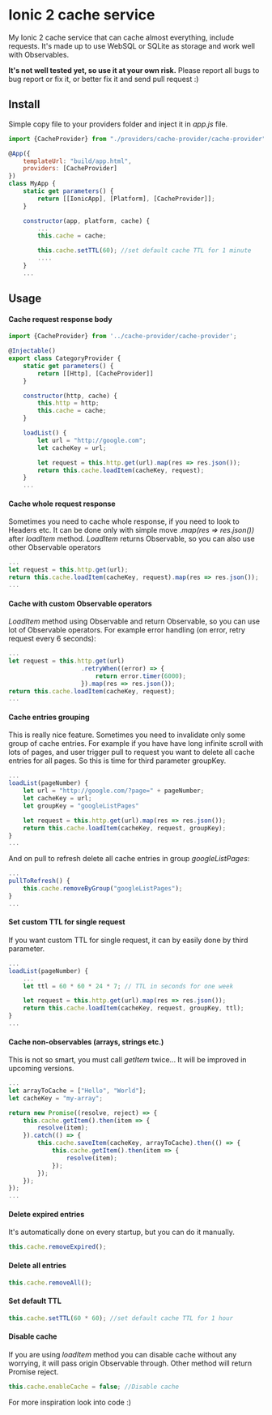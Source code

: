 # Ionic 2 cache service

My Ionic 2 cache service that can cache almost everything, include requests. It's made up to use WebSQL or SQLite 
as storage and work well with Observables.

**It's not well tested yet, so use it at your own risk.** Please report all bugs to bug report or fix it, or 
better fix it and send pull request :)

## Install

Simple copy file to your providers folder and inject it in *app.js* file.

```js
import {CacheProvider} from "./providers/cache-provider/cache-provider";

@App({
    templateUrl: "build/app.html",
    providers: [CacheProvider]
})
class MyApp {
    static get parameters() {
        return [[IonicApp], [Platform], [CacheProvider]];
    }

    constructor(app, platform, cache) {
        ...
        this.cache = cache;

        this.cache.setTTL(60); //set default cache TTL for 1 minute
        ....
    }
    ...
```

## Usage

#### Cache request response body

```js
import {CacheProvider} from '../cache-provider/cache-provider';

@Injectable()
export class CategoryProvider {
    static get parameters() {
        return [[Http], [CacheProvider]]
    }

    constructor(http, cache) {
        this.http = http;
        this.cache = cache;
    }

    loadList() {
        let url = "http://google.com";
        let cacheKey = url;

        let request = this.http.get(url).map(res => res.json());
        return this.cache.loadItem(cacheKey, request);
    }
    ...
```

#### Cache whole request response

Sometimes you need to cache whole response, if you need to look to Headers etc. It can be done only with simple 
move *.map(res => res.json())* after *loadItem* method. *LoadItem* returns Observable, so you can also use other 
Observable operators

```js
...
let request = this.http.get(url);
return this.cache.loadItem(cacheKey, request).map(res => res.json());
...
```

#### Cache with custom Observable operators

*LoadItem* method using Observable and return Observable, so you can use lot of Observable operators. 
For example error handling (on error, retry request every 6 seconds):

```js
...
let request = this.http.get(url)
                    .retryWhen((error) => {
                        return error.timer(6000);
                    }).map(res => res.json());
return this.cache.loadItem(cacheKey, request);
...
```

#### Cache entries grouping

This is really nice feature. Sometimes you need to invalidate only some group of cache entries.
For example if you have have long infinite scroll with lots of pages, and user trigger pull to request you want to delete
all cache entries for all pages. So this is time for third parameter groupKey.

```js
...
loadList(pageNumber) {
    let url = "http://google.com/?page=" + pageNumber;
    let cacheKey = url;
    let groupKey = "googleListPages"

    let request = this.http.get(url).map(res => res.json());
    return this.cache.loadItem(cacheKey, request, groupKey);
}
...
```

And on pull to refresh delete all cache entries in group *googleListPages*:

```js
...
pullToRefresh() {
    this.cache.removeByGroup("googleListPages");
}
...
```

#### Set custom TTL for single request

If you want custom TTL for single request, it can by easily done by third parameter.

```js
...
loadList(pageNumber) {
    ...
    let ttl = 60 * 60 * 24 * 7; // TTL in seconds for one week

    let request = this.http.get(url).map(res => res.json());
    return this.cache.loadItem(cacheKey, request, groupKey, ttl);
}
...
```

#### Cache non-observables (arrays, strings etc.)

This is not so smart, you must call *getItem* twice... It will be improved in upcoming versions.

```js
...
let arrayToCache = ["Hello", "World"];
let cacheKey = "my-array";

return new Promise((resolve, reject) => {
    this.cache.getItem().then(item => {
        resolve(item);
    }).catch(() => {
        this.cache.saveItem(cacheKey, arrayToCache).then(() => {
            this.cache.getItem().then(item => {
                resolve(item);
            });
        });
    });
});
...
```

#### Delete expired entries

It's automatically done on every startup, but you can do it manually.

```js
this.cache.removeExpired();
```

#### Delete all entries

```js
this.cache.removeAll();
```

#### Set default TTL

```js
this.cache.setTTL(60 * 60); //set default cache TTL for 1 hour
```

#### Disable cache

If you are using *loadItem* method you can disable cache without any worrying, it will pass origin Observable through.
Other method will return Promise reject.

```js
this.cache.enableCache = false; //Disable cache
```



For more inspiration look into code :)